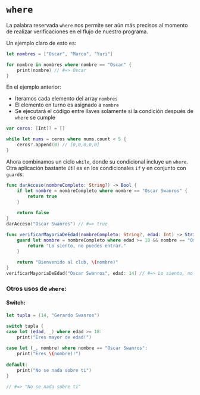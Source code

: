 # `where`

La palabra reservada `where` nos permite ser aún más precisos al momento de realizar verificaciones en el flujo de nuestro programa.

Un ejemplo claro de esto es:

```swift
let nombres = ["Oscar", "Marco", "Yuri"]

for nombre in nombres where nombre == "Oscar" {
    print(nombre) // #=> Oscar
}
```

En el ejemplo anterior: 

* Iteramos cada elemento del array `nombres`
* El elemento en turno es asignado a `nombre`
* Se ejecutará el código entre llaves solamente si la condición después de `where` se cumple

```swift
var ceros: [Int]? = []  

while let nums = ceros where nums.count < 5 {  
    ceros?.append(0) // [0,0,0,0,0]
}
```

Ahora combinamos un ciclo `while`, donde su condicional incluye un `where`. Otra aplicación bastante útil es en los condicionales `if` y en conjunto con `guard`s:

```swift
func darAcceso(nombreCompleto: String?) -> Bool {
    if let nombre = nombreCompleto where nombre == "Oscar Swanros" {
        return true
    }
    
    return false
}
darAcceso("Oscar Swanros") // #=> true

func verificarMayoriaDeEdad(nombreCompleto: String?, edad: Int) -> String {
    guard let nombre = nombreCompleto where edad >= 18 && nombre == "Oscar Swanros" else {
        return "Lo siento, no puedes entrar."
    }
    
    return "Bienvenido al club, \(nombre)"
}
verificarMayoriaDeEdad("Oscar Swanros", edad: 14) // #=> Lo siento, no puedes entrar
```

### Otros usos de `where`:

#### Switch:

```swift
let tupla = (14, "Gerardo Swanros")

switch tupla {
case let (edad, _) where edad >= 18:
    print("Eres mayor de edad!")
    
case let (_, nombre) where nombre == "Oscar Swanros":
    print("Eres \(nombre)!")
    
default:
    print("No se nada sobre ti")
}

// #=> "No se nada sobre ti"
```